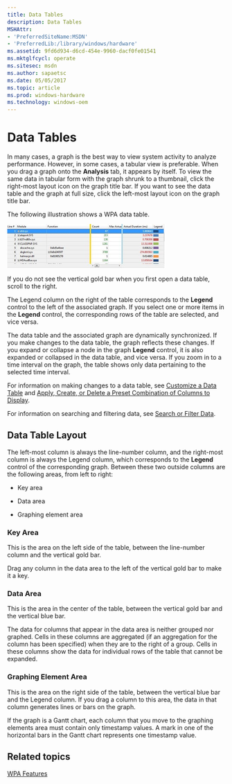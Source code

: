 ```yaml
---
title: Data Tables
description: Data Tables
MSHAttr:
- 'PreferredSiteName:MSDN'
- 'PreferredLib:/library/windows/hardware'
ms.assetid: 9fd6d934-d6cd-454e-9960-dacf0fe01541
ms.mktglfcycl: operate
ms.sitesec: msdn
ms.author: sapaetsc
ms.date: 05/05/2017
ms.topic: article
ms.prod: windows-hardware
ms.technology: windows-oem
---
```


# Data Tables


In many cases, a graph is the best way to view system activity to analyze performance. However, in some cases, a tabular view is preferable. When you drag a graph onto the **Analysis** tab, it appears by itself. To view the same data in tabular form with the graph shrunk to a thumbnail, click the right-most layout icon on the graph title bar. If you want to see the data table and the graph at full size, click the left-most layout icon on the graph title bar.

The following illustration shows a WPA data table.

![wpa table](images/wpatable.jpg)

If you do not see the vertical gold bar when you first open a data table, scroll to the right.

The Legend column on the right of the table corresponds to the **Legend** control to the left of the associated graph. If you select one or more items in the **Legend** control, the corresponding rows of the table are selected, and vice versa.

The data table and the associated graph are dynamically synchronized. If you make changes to the data table, the graph reflects these changes. If you expand or collapse a node in the graph **Legend** control, it is also expanded or collapsed in the data table, and vice versa. If you zoom in to a time interval on the graph, the table shows only data pertaining to the selected time interval.

For information on making changes to a data table, see [Customize a Data Table](customize-a-data-table.md) and [Apply, Create, or Delete a Preset Combination of Columns to Display](apply-create-or-delete-a-preset-combination-of-columns-to-display.md).

For information on searching and filtering data, see [Search or Filter Data](search-or-filter-data.md).

## Data Table Layout


The left-most column is always the line-number column, and the right-most column is always the Legend column, which corresponds to the **Legend** control of the corresponding graph. Between these two outside columns are the following areas, from left to right:

-   Key area

-   Data area

-   Graphing element area

### Key Area

This is the area on the left side of the table, between the line-number column and the vertical gold bar.

Drag any column in the data area to the left of the vertical gold bar to make it a key.

### Data Area

This is the area in the center of the table, between the vertical gold bar and the vertical blue bar.

The data for columns that appear in the data area is neither grouped nor graphed. Cells in these columns are aggregated (if an aggregation for the column has been specified) when they are to the right of a group. Cells in these columns show the data for individual rows of the table that cannot be expanded.

### Graphing Element Area

This is the area on the right side of the table, between the vertical blue bar and the Legend column. If you drag a column to this area, the data in that column generates lines or bars on the graph.

If the graph is a Gantt chart, each column that you move to the graphing elements area must contain only timestamp values. A mark in one of the horizontal bars in the Gantt chart represents one timestamp value.

## Related topics


[WPA Features](wpa-features.md)

 

 







